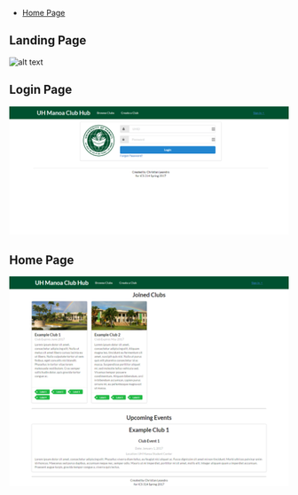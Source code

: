 * [Home Page](#HomePage)
## Landing Page
![alt text](https://raw.githubusercontent.com/uhclubhub/uhclubhub.github.io/master/langding%20page.png)

## Login Page
![alt text](https://github.com/christianleandro/final-project-mockup/blob/master/doc/login-page.png "Login Page")

## Home Page
![alt text](https://github.com/christianleandro/final-project-mockup/blob/master/doc/home-page.png "Home Page")
